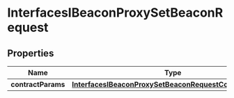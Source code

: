 

# InterfacesIBeaconProxySetBeaconRequest


## Properties

| Name | Type | Description | Notes |
|------------ | ------------- | ------------- | -------------|
|**contractParams** | [**InterfacesIBeaconProxySetBeaconRequestContractParams**](InterfacesIBeaconProxySetBeaconRequestContractParams.md) |  |  |



